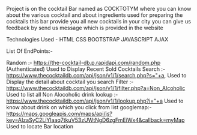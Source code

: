 
Project is on the cocktail Bar named as COCKTOTYM where you can know about the various cocktail and about ingredients used for preparing the cocktails
this bar provide you all new cocktails in your city
you can give us feedback by send us message which is provided in the website

  
 

 Technologies Used -
 HTML
 CSS
 BOOTSTRAP
 JAVASCRIPT
 AJAX

 List Of EndPoints:-
 
   Random :- https://the-cocktail-db.p.rapidapi.com/random.php  (Authenticated) Used to Display Recent Sold Cocktails
   Search :- https://www.thecocktaildb.com/api/json/v1/1/search.php?s="+a,    Used to Display the detail about cocktail you search
   Filter :- https://www.thecocktaildb.com/api/json/v1/1/filter.php?a=Non_Alcoholic   Used to list all Non Alocoholic drink
   lookup :- https://www.thecocktaildb.com/api/json/v1/1/lookup.php?i="+a     Used to know about drink on which you click from list
   googlemap:- https://maps.googleapis.com/maps/api/js?key=AIzaSyC2LiYIaaq7tkuV53zUWtNgD6zgFmEiWx4&callback=myMap   Used to locate  Bar location
   
   
   
    